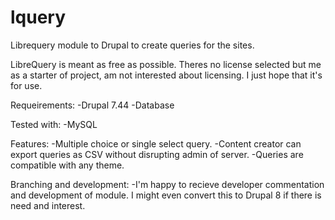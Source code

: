 # lquery
Librequery module to Drupal to create queries for the sites.

LibreQuery is meant as free as possible. Theres no license selected but me as a starter of project, am not interested about licensing. I just hope that it's for use.

Requeirements:
-Drupal 7.44
-Database

Tested with:
-MySQL

Features:
-Multiple choice or single select query.
-Content creator can export queries as CSV without disrupting admin of server.
-Queries are compatible with any theme.

Branching and development:
-I'm happy to recieve developer commentation and development of module. I might even convert this to Drupal 8 if there is need and interest.
